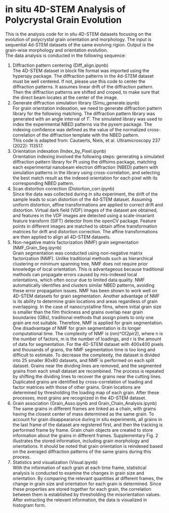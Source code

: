 # in situ 4D-STEM Analysis of Polycrystal Grain Evolution
  
This is the analysis code for in situ 4D-STEM datasets focusing on the evolution of polycrystal grain orientation and morphology. The input is sequential 4d-STEM datasets of the same evolving rigion. Output is the grain-wise morphology and orientation evolution.  
The data analysis is conducted in the following sequence:  
1) Diffraction pattern centering (Diff_align.ipynb)  
The 4D-STEM dataset in block file format was imported using the hyperspy package. The diffraction patterns in the 4d-STEM dataset must be well centered. If not, please use this code to center the diffraction patterns. It assumes linear drift of the diffraction pattern. Then the diffraction patterns are shifted and croped, to make sure that the direct beam locates at the center of the image.  
2) Generate diffraction simulation library (Simu_generate.ipynb)  
For grain orientation indexation, we need to generate diffraction pattern library for the following matching. The diffraction pattern library was generated with an angle interval of 1˚. The simulated library was used to index the experimental NBED patterns via the pyxem package. The indexing confidence was defined as the value of the normalized cross-correlation of the diffraction template with the NBED pattern.  
This code is adapted from: Cautaerts, Niels, et al. Ultramicroscopy 237 (2022): 113517.  
3) Orientation indexation (Index_by_Pixel.ipynb)  
Orientation indexing involved the following steps: generating a simulated diffraction pattern library for Pt using the diffsims package, matching each experimental nanobeam electron diffraction (NBED) pattern with simulation patterns in the library using cross-correlation, and selecting the best match result as the indexed orientation for each pixel with its corresponding NBED pattern.  
4) Scan distortion correction (Distortion_corr.ipynb)  
Since the data was collected during in situ experiment, the drift of the sample leads to scan distortion of the 4d-STEM dataset. Assuming uniform distortion, affine transformations are applied to correct drift and distortion. Virtual dark field (VDF) images of the dataset are obtained, and features in the VDF images are detected using a scale-invariant feature transform (SIFT) detector from the openCV package. Feature points in different images are matched to obtain affine transformation matrices for drift and distortion correction. The affine transformations are then applied to align all 4D-STEM datasets.  
5) Non-negative matrix factorization (NMF) grain segmentation (NMF_Grain_Seg.ipynb)  
Grain segmentation was conducted using non-negative matrix factorization (NMF). Unlike traditional methods such as hierarchical clustering or minimum spanning tree, NMF does not require prior knowledge of local orientation. This is advantageous because traditional methods can propagate errors caused by mis-indexed local orientations, which often occur due to limited data quality. NMF automatically identifies and clusters similar NBED patterns, avoiding these error propagation issues. NMF has been shown to work well on 4D-STEM datasets for grain segmentation. Another advantage of NMF is its ability to determine grain locations and areas regardless of grain overlapping. In the case of nanocrystalline films, where initial grain size is smaller than the film thickness and grains overlap near grain boundaries (GBs), traditional methods that assign pixels to only one grain are not suitable. Therefore, NMF is applied for grain segmentation.  
One disadvantage of NMF for grain segmentation is its longer computational time. The complexity of NMF is (nm)^O(2*pi*r2), where n is the number of factors, m is the number of loadings, and r is the amount of data for segmentation. For the 4D-STEM dataset with 400x400 pixels and thousands of grains, the NMF segmentation time is too long and difficult to estimate. To decrease the complexity, the dataset is divided into 25 smaller 80x80 datasets, and NMF is performed on each split dataset. Grains near the dividing lines are removed, and the segmented grains from each small dataset are recombined. The process is repeated by shifting the dividing lines to recover the grains near the cutting lines. Duplicated grains are identified by cross-correlation of loading and factor matrices with those of other grains. Grain locations are determined by thresholding the loading map of each grain. After these processes, most grains are recognized in the 4D-STEM dataset.  
6) Grain association (Grain_Asso.ipynb and Grain_Chain_Analysis.ipynb)  
The same grains in different frames are linked as a chain, with grains having the closest center of mass determined as the same grain. To account for grain disappearance during in situ experiments, all grains in the last frame of the dataset are registered first, and then the tracking is performed frame by frame. Grain chain objects are created to store information about the grains in different frames. Supplementary Fig. 2 illustrates the stored information, including grain morphology and orientations. It should be noted that grain orientation is reindexed based on the averaged diffraction patterns of the same grains during this process.  
7) Statistics and visualization (Visual.ipynb)  
With the information of each grain at each time frame, statistical analysis is conducted to examine the changes in grain size and orientation. By comparing the relevant quantities at different frames, the change in grain size and orientation for each grain is determined. Since these properties are stored together for each grain, the correlation between them is established by thresholding the misorientation values. After extracting the relevant information, the data is visualized in histogram form.


